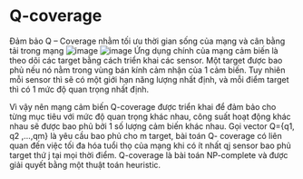 # Q-coverage
Đảm bảo Q – Coverage nhằm tối ưu thời gian sống của mạng và cân bằng tải trong mạng
![image](https://user-images.githubusercontent.com/62016666/166641607-3951902b-1750-4d31-bf4e-77cc280e616a.png)
![image](https://user-images.githubusercontent.com/62016666/166641628-e1b0b32a-35e0-4afa-abe2-7d5c3ee5c82d.png)
Ứng dụng chính của mạng cảm biến là theo dõi các target bằng cách triển khai các sensor.
Một target được bao phủ nếu nó nằm trong vùng bán kính cảm nhận của 1 cảm biến.
Tuy nhiên mỗi sensor thì sẽ có một giới hạn năng lượng nhất định,  và mỗi điểm target thì có 1 mức độ quan trọng nhất định.

Vì vậy nên mạng cảm biến Q-coverage được triển khai để đảm bảo cho từng mục tiêu với mức độ quan trọng khác nhau, công suất hoạt động khác nhau sẽ được bao phủ bởi 1 số lượng cảm biến khác nhau.
Gọi vector Q={q1, q2 ,…,qm} là yêu cầu bao phủ cho m target, bài toán Q- coverage có liên quan đến việc tối đa hóa tuổi thọ của mạng khi có ít nhất qj sensor bao phủ target thứ j tại mọi thời điểm.
Q-coverage là bài toán NP-complete và được giải quyết bằng một thuật toán heuristic.



